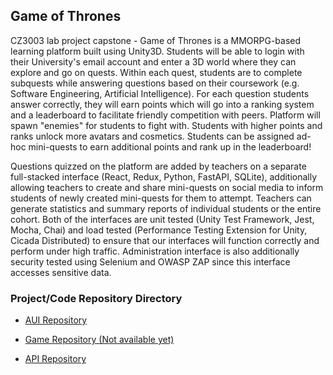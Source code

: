 ## Game of Thrones

CZ3003 lab project capstone - Game of Thrones is a MMORPG-based learning platform built using Unity3D. Students will be able to login with their University's email account and enter a 3D world where they can explore and go on quests. Within each quest, students are to complete subquests while answering questions based on their coursework (e.g. Software Engineering, Artificial Intelligence). For each question students answer correctly, they will earn points which will go into a ranking system and a leaderboard to facilitate friendly competition with peers. Platform will spawn "enemies" for students to fight with. Students with higher points and ranks unlock more avatars and cosmetics. Students can be assigned ad-hoc mini-quests to earn additional points and rank up in the leaderboard! 

Questions quizzed on the platform are added by teachers on a separate full-stacked interface (React, Redux, Python, FastAPI, SQLite), additionally allowing teachers to create and share mini-quests on social media to inform students of newly created mini-quests for them to attempt. Teachers can generate statistics and summary reports of individual students or the entire cohort. Both of the interfaces are unit tested (Unity Test Framework, Jest, Mocha, Chai) and load tested (Performance Testing Extension for Unity, Cicada Distributed) to ensure that our interfaces will function correctly and perform under high traffic. Administration interface is also additionally security tested using Selenium and OWASP ZAP since this interface accesses sensitive data.

### Project/Code Repository Directory

- [AUI Repository](https://github.com/ernestang98/ssad-aui)

- [Game Repository (Not available yet)](https://github.com/ernestang98/ssad-aui)

- [API Repository](https://github.com/ernestang98/ssad-api)
